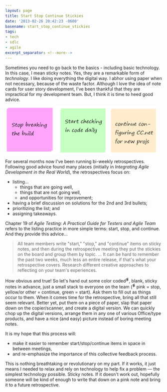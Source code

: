 ```yaml
---
layout: page
title: Start Stop Continue Stickies
date: '2013-02-26 20:42:23 -0600'
basename: start_stop_continue_stickies
tags:
- tech
- sdlc
- agile
excerpt_separator: <!--more-->
---
```



Sometimes you need to go back to the basics - including basic technology. In
this case, I mean sticky notes. Yes, they are a remarkable form of _technology_.
I like doing everything the digital way. I abhor using paper when not necessary,
because of the waste factor. Although I love the idea of note cards for user
story development, I've been thankful that they are impractical for my
development team. But, I think it is time to heed good advice.

![startStopContinueStickies.png](/images/startStopContinueStickies.png)

<!--more-->

For several months now I've been running bi-weekly retrospectives. Following
good advice found many places (initially in _Integrating Agile Development in
the Real World_), the retrospectives focus on:

<ul>
<li>listing&hellip;
<ul>
<li>things that are going well,</li>
<li>things that are not going well,</li>
<li>and opportunities for improvement;</li>
</ul>
</li>
<li>having a brief discussion on solutions for the 2nd and 3rd bullets;</li>
<li>prioritizing the list; and</li>
<li>assigning takeaways.</li>
</ul>

Chapter 19 of _Agile Testing: A Practical Guide for Testers and Agile Team_ refers to the listing practice in more simple terms: start, stop, and continue. And they provide this advice&hellip;

> All team members write "start," "stop," and "continue" items on sticky notes,
> and then during the retrospective meeting they put the stickies on the board
> and group them by topic. &hellip; It can be  hard to remember the past two
> weeks, much less an entire release, if that's what your retrospective covers.
> Research different creative approaches to reflecting on your team's
> experiences.

How obvious and true! So let's hand out some color coded<sup>&#8824;</sup>, blank, sticky
notes in advance, just a small stack to everyone on the team (<sup>&#8824;</sup> pink =
stop, yellow/or other = continue, green = start). Ask them to fill out as things
occur to them. When it comes time for the retrospective, bring all that still
seem relevant. Better yet, put them on a piece of paper, slap that paper down on
the copier/scanner, and create a digital version. We can quickly chop up the
digital versions, arrange them in any one of various Office/type products, and
have a nice (and easy) picture instead of boring meeting notes.

It is my hope that this process will:

<ul>
<li>make it easier to remember start/stop/continue items in space in between meetings, </li>
<li>and re-emphasize  the importance of this collective feedback process.</li>
</ul>

This is nothing breathtaking or revolutionary on my part. If it works, it just means I needed to relax and rely on technology to help fix a problem &mdash; the simplest technology possible. Sticky notes. If it doesn't work out, hopefully someone will be kind of enough to write that down on a pink note and bring it to a future retrospective.
